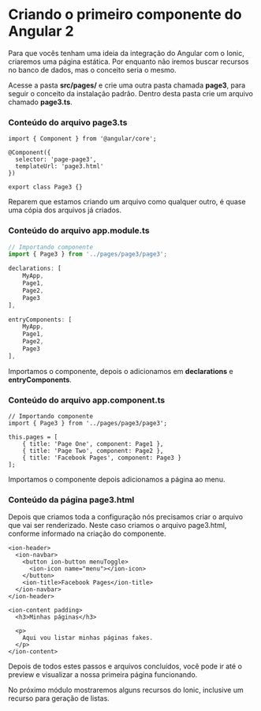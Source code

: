 # Criando o primeiro componente do Angular 2

Para que vocês tenham uma ideia da integração do Angular com o Ionic, criaremos uma página estática. Por enquanto não iremos buscar recursos no banco de dados, mas o conceito seria o mesmo.

Acesse a pasta **src/pages/** e crie uma outra pasta chamada **page3**, para seguir o conceito da instalação padrão. Dentro desta pasta crie um arquivo chamado **page3.ts**.

### Conteúdo do arquivo page3.ts

```
import { Component } from '@angular/core';

@Component({
  selector: 'page-page3',
  templateUrl: 'page3.html'
})

export class Page3 {}
```

Reparem que estamos criando um arquivo como qualquer outro, é quase uma cópia dos arquivos já criados.

### Conteúdo do arquivo app.module.ts

```js
// Importando componente
import { Page3 } from '../pages/page3/page3';

declarations: [
    MyApp,
    Page1,
    Page2,
    Page3
],

entryComponents: [
    MyApp,
    Page1,
    Page2,
    Page3
],
```

Importamos o componente, depois o adicionamos em **declarations** e **entryComponents**.

### Conteúdo do arquivo app.component.ts

```
// Importando componente
import { Page3 } from '../pages/page3/page3';

this.pages = [
    { title: 'Page One', component: Page1 },
    { title: 'Page Two', component: Page2 },
    { title: 'Facebook Pages', component: Page3 }
];
```

Importamos o componente depois adicionamos a página ao menu.

### Conteúdo da página page3.html

Depois que criamos toda a configuração nós precisamos criar o arquivo que vai ser renderizado. Neste caso criamos o arquivo page3.html, conforme informado na criação do componente.

```
<ion-header>
  <ion-navbar>
    <button ion-button menuToggle>
      <ion-icon name="menu"></ion-icon>
    </button>
    <ion-title>Facebook Pages</ion-title>
  </ion-navbar>
</ion-header>

<ion-content padding>
  <h3>Minhas páginas</h3>

  <p>
    Aqui vou listar minhas páginas fakes.
  </p>
</ion-content>
```

Depois de todos estes passos e arquivos concluídos, você pode ir até o preview e visualizar a nossa primeira página funcionando.

No próximo módulo mostraremos alguns recursos do Ionic, inclusive um recurso para geração de listas.